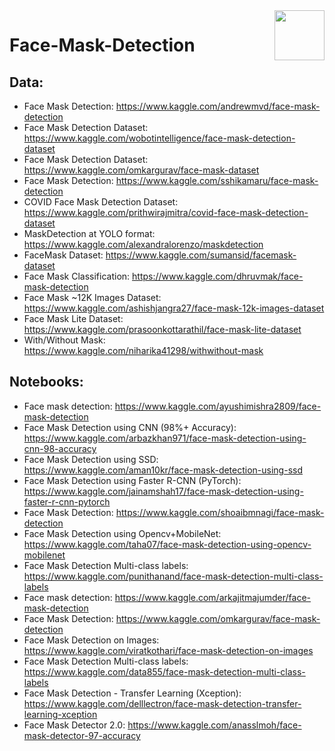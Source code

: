 <img align="right" width="80" height="80" src="https://github.com/cs-MohamedAyman/Kaggle-Competitions/blob/main/organizations-logos/kaggle.jpg">

# Face-Mask-Detection

## Data:

- Face Mask Detection: https://www.kaggle.com/andrewmvd/face-mask-detection
- Face Mask Detection Dataset: https://www.kaggle.com/wobotintelligence/face-mask-detection-dataset
- Face Mask Detection Dataset: https://www.kaggle.com/omkargurav/face-mask-dataset
- Face Mask Detection: https://www.kaggle.com/sshikamaru/face-mask-detection
- COVID Face Mask Detection Dataset: https://www.kaggle.com/prithwirajmitra/covid-face-mask-detection-dataset
- MaskDetection at YOLO format: https://www.kaggle.com/alexandralorenzo/maskdetection
- FaceMask Dataset: https://www.kaggle.com/sumansid/facemask-dataset
- Face Mask Classification: https://www.kaggle.com/dhruvmak/face-mask-detection
- Face Mask ~12K Images Dataset: https://www.kaggle.com/ashishjangra27/face-mask-12k-images-dataset
- Face Mask Lite Dataset: https://www.kaggle.com/prasoonkottarathil/face-mask-lite-dataset
- With/Without Mask: https://www.kaggle.com/niharika41298/withwithout-mask

## Notebooks:

- Face mask detection: https://www.kaggle.com/ayushimishra2809/face-mask-detection
- Face Mask Detection using CNN (98%+ Accuracy): https://www.kaggle.com/arbazkhan971/face-mask-detection-using-cnn-98-accuracy
- Face Mask Detection using SSD: https://www.kaggle.com/aman10kr/face-mask-detection-using-ssd
- Face Mask Detection using Faster R-CNN (PyTorch): https://www.kaggle.com/jainamshah17/face-mask-detection-using-faster-r-cnn-pytorch
- Face Mask Detection: https://www.kaggle.com/shoaibmnagi/face-mask-detection
- Face Mask Detection using Opencv+MobileNet: https://www.kaggle.com/taha07/face-mask-detection-using-opencv-mobilenet
- Face Mask Detection Multi-class labels: https://www.kaggle.com/punithanand/face-mask-detection-multi-class-labels
- Face mask detection: https://www.kaggle.com/arkajitmajumder/face-mask-detection
- Face Mask Detection: https://www.kaggle.com/omkargurav/face-mask-detection
- Face Mask Detection on Images: https://www.kaggle.com/viratkothari/face-mask-detection-on-images
- Face Mask Detection Multi-class labels: https://www.kaggle.com/data855/face-mask-detection-multi-class-labels
- Face Mask Detection - Transfer Learning (Xception): https://www.kaggle.com/delllectron/face-mask-detection-transfer-learning-xception
- Face Mask Detector 2.0: https://www.kaggle.com/anasslmoh/face-mask-detector-97-accuracy
